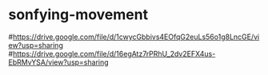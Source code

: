 # sonfying-movement
#https://drive.google.com/file/d/1cwycGbbivs4EOfqG2euLs56o1g8LncGE/view?usp=sharing
#https://drive.google.com/file/d/16egAtz7rPRhU_2dv2EFX4us-EbRMvYSA/view?usp=sharing
